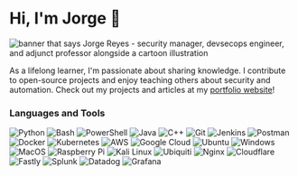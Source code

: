 # Hi, I'm Jorge 👋

<img src="https://raw.githubusercontent.com/jrsec/jrsec/main/assets/gh-header-image-blue.png" alt="banner that says Jorge Reyes - security manager, devsecops engineer, and adjunct professor alongside a cartoon illustration">

As a lifelong learner, I'm passionate about sharing knowledge.
I contribute to open-source projects and enjoy teaching others about security and automation.
Check out my projects and articles at my [portfolio website](https://jrsec.github.io)!

### Languages and Tools
![Python](https://img.shields.io/badge/-Python-%233776AB?style=flat-square&logo=python&logoColor=ffffff)
![Bash](https://img.shields.io/badge/-Bash-%234EAA25?style=flat-square&logo=gnu-bash&logoColor=ffffff)
![PowerShell](https://img.shields.io/badge/-PowerShell-%235391FE?style=flat-square&logo=powershell&logoColor=ffffff)
![Java](https://img.shields.io/badge/-Java-%23007396?style=flat-square&logo=coffeescript&logoColor=ffffff)
![C++](https://img.shields.io/badge/-C++-%2300599C?style=flat-square&logo=c%2B%2B&logoColor=ffffff)
![Git](https://img.shields.io/badge/-Git-%23F05032?style=flat-square&logo=git&logoColor=ffffff)
![Jenkins](https://img.shields.io/badge/-Jenkins-%23D24939?style=flat-square&logo=jenkins&logoColor=ffffff)
![Postman](https://img.shields.io/badge/-Postman-%23FF6C37?style=flat-square&logo=postman&logoColor=ffffff)
![Docker](https://img.shields.io/badge/-Docker-%232496ED?style=flat-square&logo=docker&logoColor=ffffff)
![Kubernetes](https://img.shields.io/badge/-Kubernetes-%23326CE5?style=flat-square&logo=kubernetes&logoColor=ffffff)
![AWS](https://img.shields.io/badge/-AWS-%23232F3E?style=flat-square&logo=amazonwebservices&logoColor=ffffff)
![Google Cloud](https://img.shields.io/badge/-Google%20Cloud-%234285F4?style=flat-square&logo=googlecloud&logoColor=ffffff)
![Ubuntu](https://img.shields.io/badge/-Ubuntu-%23E95420?style=flat-square&logo=ubuntu&logoColor=ffffff)
![Windows](https://img.shields.io/badge/-Windows-%230078D6?style=flat-square&logo=windows&logoColor=ffffff)
![MacOS](https://img.shields.io/badge/-MacOS-%23000000?style=flat-square&logo=macos&logoColor=ffffff)
![Raspberry Pi](https://img.shields.io/badge/-Raspberry%20Pi-%23A22846?style=flat-square&logo=raspberry-pi&logoColor=ffffff)
![Kali Linux](https://img.shields.io/badge/-Kali%20Linux-%23557C94?style=flat-square&logo=kali-linux&logoColor=ffffff)
![Ubiquiti](https://img.shields.io/badge/-Ubiquiti-%230559C9?style=flat-square&logo=ubiquiti&logoColor=ffffff)
![Nginx](https://img.shields.io/badge/-Nginx-%23009639?style=flat-square&logo=nginx&logoColor=ffffff)
![Cloudflare](https://img.shields.io/badge/-Cloudflare-%23F38020?style=flat-square&logo=cloudflare&logoColor=ffffff)
![Fastly](https://img.shields.io/badge/-Fastly-%23FF282D?style=flat-square&logo=fastly&logoColor=ffffff)
![Splunk](https://img.shields.io/badge/-Splunk-%23000000?style=flat-square&logo=splunk&logoColor=ffffff)
![Datadog](https://img.shields.io/badge/-Datadog-%23632CA6?style=flat-square&logo=datadog&logoColor=ffffff)
![Grafana](https://img.shields.io/badge/-Grafana-%23F46800?style=flat-square&logo=grafana&logoColor=ffffff)
